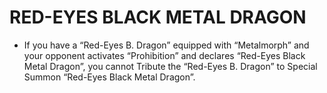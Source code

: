 
# RED-EYES BLACK METAL DRAGON

*   If you have a “Red-Eyes B. Dragon” equipped with “Metalmorph” and your opponent activates “Prohibition” and declares “Red-Eyes Black Metal Dragon”, you cannot Tribute the “Red-Eyes B. Dragon” to Special Summon “Red-Eyes Black Metal Dragon”.

  